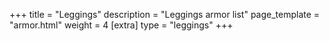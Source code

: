 +++
title = "Leggings"
description = "Leggings armor list"
page_template = "armor.html"
weight = 4
[extra]
type = "leggings"
+++
